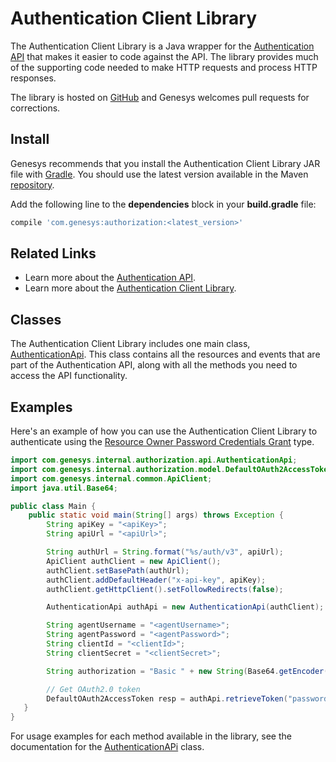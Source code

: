 # Authentication Client Library

The Authentication Client Library is a Java wrapper for the [Authentication API](https://developer.genhtcc.com/api/reference/authentication/) that makes it easier to code against the API. The library provides much of the supporting code needed to make HTTP requests and process HTTP responses.

The library is hosted on [GitHub](https://github.com/GenesysPureEngage/authentication-client-java) and Genesys welcomes pull requests for corrections.

## Install

Genesys recommends that you install the Authentication Client Library JAR file with [Gradle](https://gradle.org). You should use the latest version available in the Maven [repository](http://search.maven.org/#search%7Cga%7C1%7Cg%3A%22com.genesys%22%20AND%20a%3A%22authorization%22).

Add the following line to the **dependencies** block in your **build.gradle** file:

``` gradle
compile 'com.genesys:authorization:<latest_version>'
```

## Related Links

* Learn more about the [Authentication API](https://developer.genhtcc.com/api/reference/authentication/).
* Learn more about the [Authentication Client Library](https://developer.genhtcc.com/api/client-libraries/authentication/java/AuthenticationApi/index.html).

## Classes

The Authentication Client Library includes one main class, [AuthenticationApi](https://developer.genhtcc.com/api/client-libraries/authentication/java/AuthenticationApi/index.html). This class contains all the resources and events that are part of the Authentication API, along with all the methods you need to access the API functionality.

## Examples

Here's an example of how you can use the Authentication Client Library to authenticate using the [Resource Owner Password Credentials Grant](https://tools.ietf.org/html/rfc6749#section-4.3) type.

``` java
import com.genesys.internal.authorization.api.AuthenticationApi;
import com.genesys.internal.authorization.model.DefaultOAuth2AccessToken;
import com.genesys.internal.common.ApiClient;
import java.util.Base64;

public class Main {
    public static void main(String[] args) throws Exception {
        String apiKey = "<apiKey>";
        String apiUrl = "<apiUrl>";

        String authUrl = String.format("%s/auth/v3", apiUrl);
        ApiClient authClient = new ApiClient();
        authClient.setBasePath(authUrl);
        authClient.addDefaultHeader("x-api-key", apiKey);
        authClient.getHttpClient().setFollowRedirects(false);

        AuthenticationApi authApi = new AuthenticationApi(authClient);

        String agentUsername = "<agentUsername>";
        String agentPassword = "<agentPassword>";
        String clientId = "<clientId>";
        String clientSecret = "<clientSecret>";

        String authorization = "Basic " + new String(Base64.getEncoder().encode(String.format("%s:%s", clientId, clientSecret).getBytes()));

        // Get OAuth2.0 token
        DefaultOAuth2AccessToken resp = authApi.retrieveToken("password", authorization, "application/json", "*", clientId, agentUsername, agentPassword);
   }
}
```

For usage examples for each method available in the library, see the documentation for the [AuthenticationAPi](https://developer.genhtcc.com/api/client-libraries/authentication/java/AuthenticationApi/index.html) class.